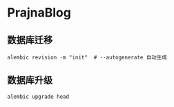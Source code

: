 # PrajnaBlog

## 数据库迁移
```
alembic revision -m "init"  # --autogenerate 自动生成
```
## 数据库升级
```
alembic upgrade head
```
